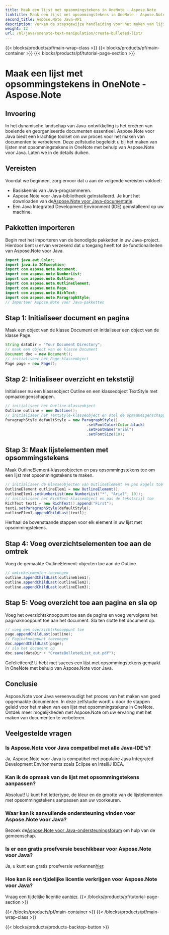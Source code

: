 ```yaml
---
title: Maak een lijst met opsommingstekens in OneNote - Aspose.Note
linktitle: Maak een lijst met opsommingstekens in OneNote - Aspose.Note
second_title: Aspose.Note Java-API
description: Verken de stapsgewijze handleiding voor het maken van lijsten met opsommingstekens in OneNote met behulp van Aspose.Note voor Java. Verbeter uw documentcreatie met gemak.
weight: 12
url: /nl/java/onenote-text-manipulation/create-bulleted-list/
---
```


{{< blocks/products/pf/main-wrap-class >}}
{{< blocks/products/pf/main-container >}}
{{< blocks/products/pf/tutorial-page-section >}}

# Maak een lijst met opsommingstekens in OneNote - Aspose.Note

## Invoering
In het dynamische landschap van Java-ontwikkeling is het creëren van boeiende en georganiseerde documenten essentieel. Aspose.Note voor Java biedt een krachtige toolset om uw proces voor het maken van documenten te verbeteren. Deze zelfstudie begeleidt u bij het maken van lijsten met opsommingstekens in OneNote met behulp van Aspose.Note voor Java. Laten we in de details duiken.
## Vereisten
Voordat we beginnen, zorg ervoor dat u aan de volgende vereisten voldoet:
- Basiskennis van Java-programmeren.
-  Aspose.Note voor Java-bibliotheek geïnstalleerd. Je kunt het downloaden van de[Aspose.Note voor Java-documentatie](https://reference.aspose.com/note/java/).
- Een Java Integrated Development Environment (IDE) geïnstalleerd op uw machine.
## Pakketten importeren
Begin met het importeren van de benodigde pakketten in uw Java-project. Hierdoor bent u ervan verzekerd dat u toegang heeft tot de functionaliteiten van Aspose.Note voor Java.
```java
import java.awt.Color;
import java.io.IOException;
import com.aspose.note.Document;
import com.aspose.note.NumberList;
import com.aspose.note.Outline;
import com.aspose.note.OutlineElement;
import com.aspose.note.Page;
import com.aspose.note.RichText;
import com.aspose.note.ParagraphStyle;
// Importeer Aspose.Note voor Java-pakketten
```
## Stap 1: Initialiseer document en pagina
Maak een object van de klasse Document en initialiseer een object van de klasse Page.
```java
String dataDir = "Your Document Directory";
// maak een object van de klasse Document
Document doc = new Document();
// initialiseer het Page-klasseobject
Page page = new Page();
```
## Stap 2: Initialiseer overzicht en tekststijl
Initialiseer nu een klasseobject Outline en een klasseobject TextStyle met opmaakeigenschappen.
```java
// initialiseer het Outline-klasseobject
Outline outline = new Outline();
// initialiseer het TextStyle-klasseobject en stel de opmaakeigenschappen in
ParagraphStyle defaultStyle = new ParagraphStyle()
                                    .setFontColor(Color.black)
                                    .setFontName("Arial")
                                    .setFontSize(10);
```
## Stap 3: Maak lijstelementen met opsommingstekens
Maak OutlineElement-klasseobjecten en pas opsommingstekens toe om een lijst met opsommingstekens te maken.
```java
// initialiseer de klasseobjecten van OutlineElement en pas kogels toe
OutlineElement outlineElem1 = new OutlineElement();
outlineElem1.setNumberList(new NumberList("*", "Arial", 10));
// initialiseer het RichText-klasseobject en pas de tekststijl toe
RichText text1 = new RichText().append("First");
text1.setParagraphStyle(defaultStyle);
outlineElem1.appendChildLast(text1);
```
Herhaal de bovenstaande stappen voor elk element in uw lijst met opsommingstekens.
## Stap 4: Voeg overzichtselementen toe aan de omtrek
Voeg de gemaakte OutlineElement-objecten toe aan de Outline.
```java
// omtrekelementen toevoegen
outline.appendChildLast(outlineElem1);
outline.appendChildLast(outlineElem2);
outline.appendChildLast(outlineElem3);
```
## Stap 5: Voeg overzicht toe aan pagina en sla op
Voeg het overzichtsknooppunt toe aan de pagina en voeg vervolgens het paginaknooppunt toe aan het document. Sla ten slotte het document op.
```java
// voeg een overzichtsknooppunt toe
page.appendChildLast(outline);
// Paginaknooppunt toevoegen
doc.appendChildLast(page);
// sla het document op
doc.save(dataDir + "CreateBulletedList_out.pdf");
```
Gefeliciteerd! U hebt met succes een lijst met opsommingstekens gemaakt in OneNote met behulp van Aspose.Note voor Java.
## Conclusie
Aspose.Note voor Java vereenvoudigt het proces van het maken van goed opgemaakte documenten. In deze zelfstudie wordt u door de stappen geleid voor het maken van een lijst met opsommingstekens in OneNote. Ontdek meer mogelijkheden met Aspose.Note om uw ervaring met het maken van documenten te verbeteren.
## Veelgestelde vragen
### Is Aspose.Note voor Java compatibel met alle Java-IDE's?
Ja, Aspose.Note voor Java is compatibel met populaire Java Integrated Development Environments zoals Eclipse en IntelliJ IDEA.
### Kan ik de opmaak van de lijst met opsommingstekens aanpassen?
Absoluut! U kunt het lettertype, de kleur en de grootte van de lijstelementen met opsommingstekens aanpassen aan uw voorkeuren.
### Waar kan ik aanvullende ondersteuning vinden voor Aspose.Note voor Java?
 Bezoek de[Aspose.Note voor Java-ondersteuningsforum](https://forum.aspose.com/c/note/28) om hulp van de gemeenschap.
### Is er een gratis proefversie beschikbaar voor Aspose.Note voor Java?
 Ja, u kunt een gratis proefversie verkennen[hier](https://releases.aspose.com/).
### Hoe kan ik een tijdelijke licentie verkrijgen voor Aspose.Note voor Java?
 Vraag een tijdelijke licentie aan[hier](https://purchase.aspose.com/temporary-license/).
{{< /blocks/products/pf/tutorial-page-section >}}

{{< /blocks/products/pf/main-container >}}
{{< /blocks/products/pf/main-wrap-class >}}

{{< blocks/products/products-backtop-button >}}
